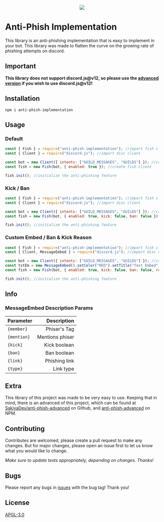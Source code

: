 <p align="center"><img src="https://i.imgur.com/psCk5zC.png"></p>

# Anti-Phish Implementation

This library is an anti-phishing implementation that is easy to implement in your bot. This library was made to flatten the curve on the growing rate of phishing attempts on discord.

## Important

**This library does not support discord.js@v12, so please use the [advanced version](https://npmjs.com/anti-phish-advanced) if you wish to use discord.js@v12!**

## Installation

```
npm i anti-phish-implementation
```

## Usage


### Default

```js
const { Fish } = require("anti-phish-implementation"); //import fish client
const { Client } = require("discord.js"); //import disc client

const bot = new Client({ intents: ["GUILD_MESSAGES", "GUILDS"] }); //create disc client
const fish = new Fish(bot, { enabled: true }); //create fish client

fish.init(); //initialize the anti-phishing feature
```

### Kick / Ban

```js
const { Fish } = require("anti-phish-implementation"); //import fish client
const { Client } = require("discord.js"); //import disc client

const bot = new Client({ intents: ["GUILD_MESSAGES", "GUILDS"] }); //create disc client
const fish = new Fish(bot, { enabled: true, kick: false, ban: false }); //create fish client

fish.init(); //initialize the anti-phishing feature
```

### Custom Embed / Ban & Kick Reason

```js
const { Fish } = require("anti-phish-implementation"); //import fish client
const { Client, MessageEmbed } = require("discord.js"); //import disc client

const bot = new Client({ intents: ["GUILD_MESSAGES", "GUILDS"] }); //create disc client
const tstEm = new MessageEmbed().setColor("RED").setTitle("Test Embed").setDescription("{member} hey");
const fish = new Fish(bot, { enabled: true, kick: false, ban: false, reason: "Test Reason", embed: tstEm }); //create fish client

fish.init(); //initialize the anti-phishing feature
```

## Info


### MessageEmbed Description Params


|  Parameter   |   Description   |
|--------------|----------------:|
|  `{member}`  | Phiser's Tag    |
|  `{mention}` | Mentions phiser |
|   `{kick}`   | Kick boolean    |
|    `{ban}`   | Ban boolean     |
|   `{link}`   | Phishing link   |
|   `{type}`   | Link type       |


## Extra

This library of this project was made to be very easy to use. Keeping that in mind, there is an advanced of this project, which can be found at [SakiyaDev/anti-phish-advanced](https://github.com/SakiyaDev/anti-phish-advanced) on Github, and [anti-phish-advanced](https://www.npmjs.com/package/anti-phish-advanced) on NPM.

## Contributing

Contributes are welcomed, please create a pull request to make any changes. But for major changes, please open an issue first to let us know what you would like to change.

*Make sure to update tests appropriately, depending on changes. Thanks!*

## Bugs

Please report any bugs in [issues](https://github.com/SakiyaDev/anti-phish-implementation/issues) with the bug tag! Thank you!

## License

[APGL-3.0](https://choosealicense.com/licenses/agpl-3.0/)